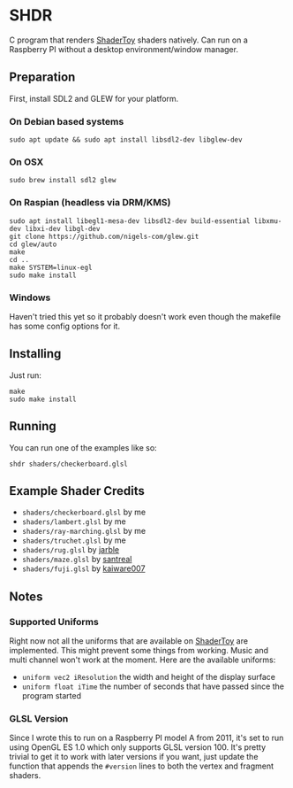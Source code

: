 # SHDR

C program that renders [ShaderToy](https://shadertoy.com) shaders natively. Can run on a Raspberry PI without a desktop environment/window manager.

## Preparation

First, install SDL2 and GLEW for your platform. 

### On Debian based systems
```
sudo apt update && sudo apt install libsdl2-dev libglew-dev
```

### On OSX
```
sudo brew install sdl2 glew
```

### On Raspian (headless via DRM/KMS)
```
sudo apt install libegl1-mesa-dev libsdl2-dev build-essential libxmu-dev libxi-dev libgl-dev
git clone https://github.com/nigels-com/glew.git
cd glew/auto
make
cd ..
make SYSTEM=linux-egl
sudo make install
```

### Windows

Haven't tried this yet so it probably doesn't work even though the makefile has some config options for it.

## Installing

Just run:
```
make
sudo make install
```

## Running

You can run one of the examples like so:

```
shdr shaders/checkerboard.glsl
```

 
## Example Shader Credits

 - `shaders/checkerboard.glsl` by me
 - `shaders/lambert.glsl` by me
 - `shaders/ray-marching.glsl` by me
 - `shaders/truchet.glsl` by me
 - `shaders/rug.glsl` by [jarble](https://www.shadertoy.com/user/jarble)
 - `shaders/maze.glsl` by [santreal](https://www.shadertoy.com/user/santreal)
 - `shaders/fuji.glsl` by [kaiware007](https://www.shadertoy.com/user/kaiware007)


## Notes

### Supported Uniforms

Right now not all the uniforms that are available on [ShaderToy](https://shadertoy.com) are implemented. This might prevent some things from working. Music and multi channel won't work at the moment. Here are the available uniforms:

- `uniform vec2 iResolution` the width and height of the display surface
- `uniform float iTime` the number of seconds that have passed since the program started

### GLSL Version 

Since I wrote this to run on a Raspberry PI model A from 2011, it's set to run using OpenGL ES 1.0 which only supports GLSL version 100. It's pretty trivial to get it to work with later versions if you want, just update the function that appends the `#version` lines to both the vertex and fragment shaders.

